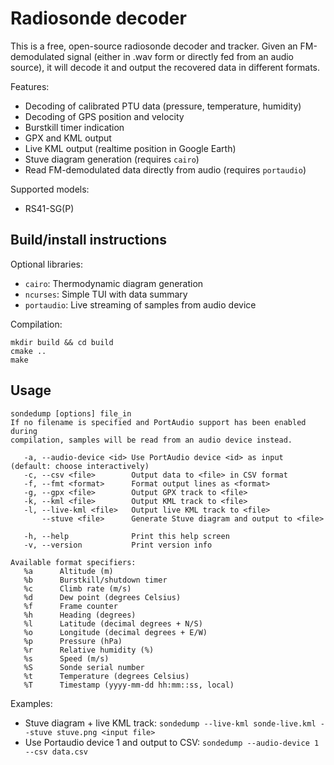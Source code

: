 Radiosonde decoder
==================

This is a free, open-source radiosonde decoder and tracker. Given an
FM-demodulated signal (either in .wav form or directly fed from an audio
source), it will decode it and output the recovered data in different formats.

Features:
- Decoding of calibrated PTU data (pressure, temperature, humidity)
- Decoding of GPS position and velocity
- Burstkill timer indication
- GPX and KML output
- Live KML output (realtime position in Google Earth)
- Stuve diagram generation (requires `cairo`)
- Read FM-demodulated data directly from audio (requires `portaudio`)

Supported models:
- RS41-SG(P)

Build/install instructions
--------------------------
Optional libraries:
- `cairo`: Thermodynamic diagram generation
- `ncurses`: Simple TUI with data summary
- `portaudio`: Live streaming of samples from audio device

Compilation:
```
mkdir build && cd build
cmake ..
make
```

Usage
-----
```
sondedump [options] file_in
If no filename is specified and PortAudio support has been enabled during
compilation, samples will be read from an audio device instead.

   -a, --audio-device <id> Use PortAudio device <id> as input (default: choose interactively)
   -c, --csv <file>        Output data to <file> in CSV format
   -f, --fmt <format>      Format output lines as <format>
   -g, --gpx <file>        Output GPX track to <file>
   -k, --kml <file>        Output KML track to <file>
   -l, --live-kml <file>   Output live KML track to <file>
       --stuve <file>      Generate Stuve diagram and output to <file>

   -h, --help              Print this help screen
   -v, --version           Print version info

Available format specifiers:
   %a      Altitude (m)
   %b      Burstkill/shutdown timer
   %c      Climb rate (m/s)
   %d      Dew point (degrees Celsius)
   %f      Frame counter
   %h      Heading (degrees)
   %l      Latitude (decimal degrees + N/S)
   %o      Longitude (decimal degrees + E/W)
   %p      Pressure (hPa)
   %r      Relative humidity (%)
   %s      Speed (m/s)
   %S      Sonde serial number
   %t      Temperature (degrees Celsius)
   %T      Timestamp (yyyy-mm-dd hh:mm::ss, local)

```

Examples:
- Stuve diagram + live KML track: `sondedump --live-kml sonde-live.kml --stuve
  stuve.png <input file>`
- Use Portaudio device 1 and output to CSV: `sondedump --audio-device 1 --csv
  data.csv`
